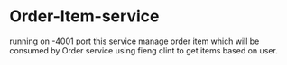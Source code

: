 # Order-Item-service 
running on -4001 port
this service manage order item which will be consumed by Order service using fieng clint to get
items based on user.
